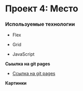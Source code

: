 # Проект 4: Место

### Используемые технологии

* Flex
* Grid

* JavaScript

**Сыылка на git pages**

* [Ссылка на git pages](https://slonpro.github.io/mesto/index.html)

**Картинки**

